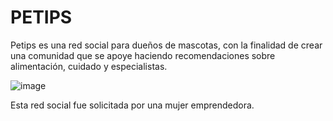 
# PETIPS

Petips es una red social para dueños de mascotas, con la finalidad de crear una comunidad que se apoye haciendo
recomendaciones sobre alimentación, cuidado y especialistas.

![image](https://user-images.githubusercontent.com/39841876/49262482-00ea2380-f447-11e8-871c-1836484b88e6.png)

Esta red social fue solicitada por una mujer emprendedora.
